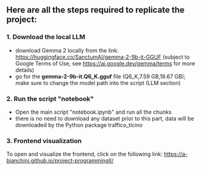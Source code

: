 ## Here are all the steps required to replicate the project:
### 1. Download the local LLM 
- download Gemma 2 locally from the link: https://huggingface.co/SanctumAI/gemma-2-9b-it-GGUF (subject to Google Terms of Use, see https://ai.google.dev/gemma/terms for more details)
-  go for the **gemma-2-9b-it.Q6_K.gguf** file (Q6_K,7.59 GB,18.67 GB); make sure to change the model path into the script (LLM section)
### 2. Run the script "notebook"
- Open the main script "notebook.ipynb" and run all the chunks
- there is no need to download any dataset prior to this part, data will be downloaded by the Python package traffico_ticino
### 3. Frontend visualization
To open and visualize the frontend, click on the following link: https://a-bianchini.github.io/project-programmingII/
